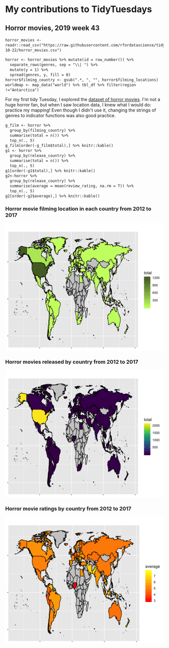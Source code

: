 # My contributions to TidyTuesdays

## Horror movies, 2019 week 43

```{r load_data}
horror_movies <- readr::read_csv("https://raw.githubusercontent.com/rfordatascience/tidytuesday/master/data/2019/2019-10-22/horror_movies.csv")
```

```{r data_manipulation}
horror <- horror_movies %>% mutate(id = row_number()) %>% 
  separate_rows(genres, sep = "\\| ") %>% 
  mutate(y = 1) %>%
  spread(genres, y, fill = 0)
horror$filming_country <- gsub(".*, ", "", horror$filming_locations)
worldmap <- map_data("world") %>% tbl_df %>% filter(region !="Antarctica")
```

For my first tidy Tuesday, I explored the [dataset of horror movies](https://github.com/rfordatascience/tidytuesday/tree/master/data/2019/2019-10-22). I'm not a huge horror fan, but when I saw location data, I knew what I would do: practice my mapping! Even though I didn't use it, changing the strings of genres to indicator functions was also good practice.

```{r}
g_film <- horror %>%
  group_by(filming_country) %>%
  summarise(total = n()) %>% 
  top_n(., 5) 
g_film[order(-g_film$total),] %>% knitr::kable()
g1 <- horror %>%
  group_by(release_country) %>%
  summarise(total = n()) %>% 
  top_n(., 5) 
g1[order(-g1$total),] %>% knitr::kable()
g2<-horror %>%
  group_by(release_country) %>%
  summarise(average = mean(review_rating, na.rm = T)) %>% 
  top_n(., 5)
g2[order(-g2$average),] %>% knitr::kable()
```

### Horror movie filming location in each country from 2012 to 2017

![](2019w43/TT_2019_w43-2-1.png)

### Horror movies released by country from 2012 to 2017

![](2019w43/TT_2019_w43-3-1.png)

### Horror movie ratings by country from 2012 to 2017

![](2019w43/TT_2019_w43-4-1.png)

